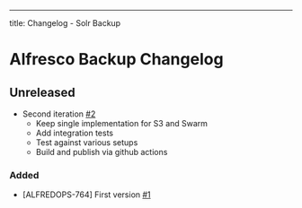 ---
title: Changelog - Solr Backup

# Alfresco Backup Changelog

## Unreleased


* Second iteration [#2]
  * Keep single implementation for S3 and Swarm
  * Add integration tests
  * Test against various setups
  * Build and publish via github actions

[#2]: https://github.com/xenit-eu/solr-backup/pull/2

### Added
* [ALFREDOPS-764] First version [#1]

[#1]: https://github.com/xenit-eu/solr-backup/pull/1



